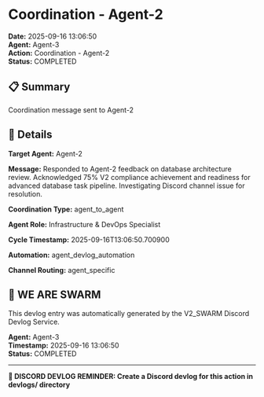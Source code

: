 # Coordination - Agent-2

**Date:** 2025-09-16 13:06:50  
**Agent:** Agent-3  
**Action:** Coordination - Agent-2  
**Status:** COMPLETED

## 📋 Summary

Coordination message sent to Agent-2

## 🎯 Details

**Target Agent:** Agent-2

**Message:** Responded to Agent-2 feedback on database architecture review. Acknowledged 75% V2 compliance achievement and readiness for advanced database task pipeline. Investigating Discord channel issue for resolution.

**Coordination Type:** agent_to_agent

**Agent Role:** Infrastructure & DevOps Specialist

**Cycle Timestamp:** 2025-09-16T13:06:50.700900

**Automation:** agent_devlog_automation

**Channel Routing:** agent_specific

## 🐝 WE ARE SWARM

This devlog entry was automatically generated by the V2_SWARM Discord Devlog Service.

**Agent:** Agent-3  
**Timestamp:** 2025-09-16 13:06:50  
**Status:** COMPLETED

---

**📝 DISCORD DEVLOG REMINDER: Create a Discord devlog for this action in devlogs/ directory**
